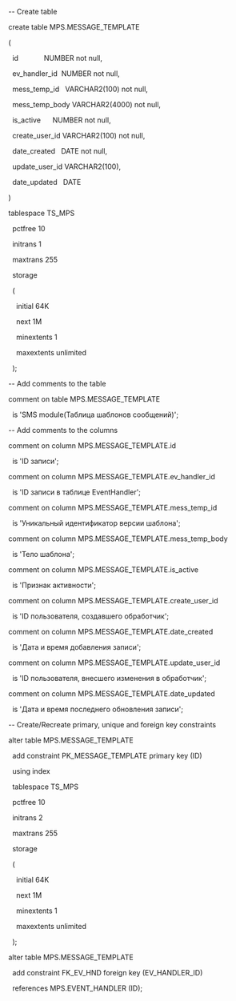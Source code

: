 -- Create table

create table MPS.MESSAGE_TEMPLATE

(

  id             NUMBER not null,

  ev_handler_id  NUMBER not null,

  mess_temp_id   VARCHAR2(100) not null,

  mess_temp_body VARCHAR2(4000) not null,

  is_active      NUMBER not null,

  create_user_id VARCHAR2(100) not null,

  date_created   DATE not null,

  update_user_id VARCHAR2(100),

  date_updated   DATE

)

tablespace TS_MPS

  pctfree 10

  initrans 1

  maxtrans 255

  storage

  (

    initial 64K

    next 1M

    minextents 1

    maxextents unlimited

  );

-- Add comments to the table

comment on table MPS.MESSAGE_TEMPLATE

  is 'SMS module(Таблица шаблонов сообщений)';

-- Add comments to the columns

comment on column MPS.MESSAGE_TEMPLATE.id

  is 'ID записи';

comment on column MPS.MESSAGE_TEMPLATE.ev_handler_id

  is 'ID записи в таблице EventHandler';

comment on column MPS.MESSAGE_TEMPLATE.mess_temp_id

  is 'Уникальный идентификатор версии шаблона';

comment on column MPS.MESSAGE_TEMPLATE.mess_temp_body

  is 'Тело шаблона';

comment on column MPS.MESSAGE_TEMPLATE.is_active

  is 'Признак активности';

comment on column MPS.MESSAGE_TEMPLATE.create_user_id

  is 'ID пользователя, создавшего обработчик';

comment on column MPS.MESSAGE_TEMPLATE.date_created

  is 'Дата и время добавления записи';

comment on column MPS.MESSAGE_TEMPLATE.update_user_id

  is 'ID пользователя, внесшего изменения в обработчик';

comment on column MPS.MESSAGE_TEMPLATE.date_updated

  is 'Дата и время последнего обновления записи';

-- Create/Recreate primary, unique and foreign key constraints

alter table MPS.MESSAGE_TEMPLATE

  add constraint PK_MESSAGE_TEMPLATE primary key (ID)

  using index

  tablespace TS_MPS

  pctfree 10

  initrans 2

  maxtrans 255

  storage

  (

    initial 64K

    next 1M

    minextents 1

    maxextents unlimited

  );

alter table MPS.MESSAGE_TEMPLATE

  add constraint FK_EV_HND foreign key (EV_HANDLER_ID)

  references MPS.EVENT_HANDLER (ID);